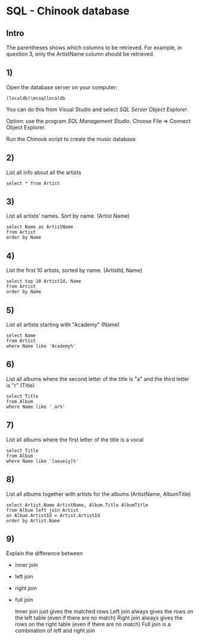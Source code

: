 # SQL - Chinook database

## Intro

The parentheses shows which columns to be retrieved. For example, in question 3, only the ArtistName column should be retrieved.

## 1)

Open the database server on your computer:

 	(localdb)\mssqllocaldb

You can do this from Visual Studio and select *SQL Server Object Explorer*.

Option: use the program *SQL Management Studio*. Choose File => Connect Object Explorer.

Run the Chinook script to create the music database

## 2)

List all info about all the artists

    select * from Artist


## 3)

List all artists' names. Sort by name. (Artist Name)

    select Name as ArtistName 
    from Artist 
    order by Name

## 4)

List the first 10 artists, sorted by name. (ArtistId, Name)

    select top 10 ArtistId, Name 
    from Artist 
    order by Name

## 5)

List all artists starting with "Academy" (Name)

    select Name 
    from Artist 
    where Name like 'Academy%'

## 6)

List all albums where the second letter of the title is "a" and the third letter is "r"
(Title)

    select Title 
    from Album 
    where Name like '_ar%'

## 7)

List all albums where the first letter of the title is a vocal

    select Title 
    from Album 
    where Name like '[aoueiy]%'

## 8)

List all albums together with artists for the albums (ArtistName, AlbumTitle)

    select Artist.Name ArtistName, Album.Title AlbumTitle 
    from Album left join Artist  
    on Album.ArtistId = Artist.ArtistId
    order by Artist.Name


## 9)

Explain the difference between
- inner join
- left join
- right join
- full join

    Inner join just gives the matched rows
    Left join always gives the rows on the left table (even if there are no match)
    Right join always gives the rows on the right table (even if there are no match)
    Full join is a combination of left and right join

